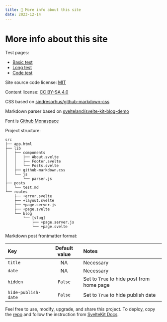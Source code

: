 ```yaml
---
title: 📄 More info about this site
date: 2023-12-14
---
```


# More info about this site

Test pages:

-   [Basic test](/blog/test-basic)
-   [Long test](/blog/test-long)
-   [Code test](/blog/test-code)

Site source code license: [MIT](https://opensource.org/license/mit/)

Content license: [CC BY-SA 4.0](https://creativecommons.org/licenses/by-sa/4.0/)

CSS based on [sindresorhus/github-markdown-css](https://github.com/sindresorhus/github-markdown-css)

Markdown parser based on [svelteland/svelte-kit-blog-demo](https://github.com/svelteland/svelte-kit-blog-demo)

Font is [Github Monaspace](https://monaspace.githubnext.com)

Project structure:

```
src
├── app.html
├── lib
│   ├── components
│   │   ├── About.svelte
│   │   ├── Footer.svelte
│   │   └── Posts.svelte
│   ├── github-markdown.css
│   └── js
│       └── parser.js
├── posts
│   └── test.md
└── routes
    ├── +error.svelte
    ├── +layout.svelte
    ├── +page.server.js
    ├── +page.svelte
    └── blog
        └── [slug]
            ├── +page.server.js
            └── +page.svelte
```

Markdown post frontmatter format:

| Key                 | Default value | Notes                                     |
| :------------------ | :-----------: | :---------------------------------------- |
| `title`             |      NA       | Necessary                                 |
| `date`              |      NA       | Necessary                                 |
| `hidden`            |    `False`    | Set to `True` to hide post from home page |
| `hide-publish-date` |    `False`    | Set to `True` to hide publish date        |

Feel free to use, modify, upgrade, and share this project. To deploy, copy the [repo](https://github.com/1saac7/svelte-blog) and follow the instruction from [SvelteKit Docs](https://kit.svelte.dev/docs/introduction).
